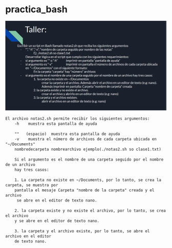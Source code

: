 # practica_bash
  ![Screenshot](taller_SO.PNG)

	El archivo notas2.sh permite recibir los siguientes argumentos:
		-h    muestra esta pantalla de ayuda
 
		""   (espacio)  muestra esta pantalla de ayuda 
		-v    muestra el número de archivos de cada carpeta ubicada en "~/Documents"
		nombredecarpeta nombrearchivo ejemplo(./notas2.sh so clase1.txt) 
    
		Si el argumento es el nombre de una carpeta seguido por el nombre de un archivo
		hay tres casos:
    
		1. La carpeta no existe en ~/Documents, por lo tanto, se crea la carpeta, se muestra por
		pantalla el mesaje Carpeta "nombre de la carpeta" creada y el archivo
		 se abre en el editor de texto nano.
     
		2. la carpeta existe y no existe el archivo, por lo tanto, se crea el archivo 
		y se abre en el editor de texto nano.
    
		3. la carpeta y el archivo existe, por lo tanto, se abre el archivo en el editor 
		de texto nano.
